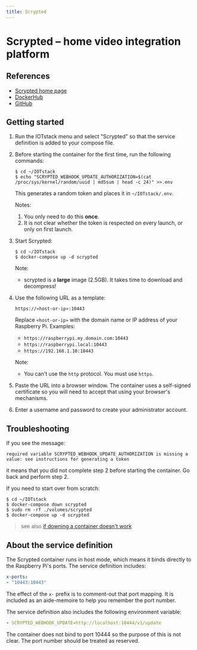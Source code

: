 ```yaml
---
title: Scrypted
---
```


# Scrypted – home video integration platform

## References

* [Scrypted home page](https://www.scrypted.app/?)
* [DockerHub](https://hub.docker.com/r/koush/scrypted)
* [GitHub](https://github.com/koush/scrypted#installation)

## Getting started

1. Run the IOTstack menu and select "Scrypted" so that the service definition is added to your compose file.
2. Before starting the container for the first time, run the following commands:

	``` console
	$ cd ~/IOTstack
	$ echo "SCRYPTED_WEBHOOK_UPDATE_AUTHORIZATION=$(cat /proc/sys/kernel/random/uuid | md5sum | head -c 24)" >>.env
	```

	This generates a random token and places it in `~/IOTstack/.env`.
	
	Notes:
	
	1. You only need to do this **once**.
	2. It is not clear whether the token is respected on every launch, or only on first launch.

3. Start Scrypted:

	``` console
	$ cd ~/IOTstack
	$ docker-compose up -d scrypted
	```
	
	Note:
	
	* scrypted is a **large** image (2.5GB). It takes time to download and decompress!

4. Use the following URL as a template:

	```
	https://«host-or-ip»:10443
	```
	
	Replace `«host-or-ip»` with the domain name or IP address of your Raspberry Pi. Examples:
	
	* `https://raspberrypi.my.domain.com:10443`
	* `https://raspberrypi.local:10443`
	* `https://192.168.1.10:10443`
	
	Note:
	
	* You can't use the `http` protocol. You must use `https`.

5. Paste the URL into a browser window. The container uses a self-signed certificate so you will need to accept that using your browser's mechanisms.
6. Enter a username and password to create your administrator account.


## Troubleshooting

If you see the message:

```
required variable SCRYPTED_WEBHOOK_UPDATE_AUTHORIZATION is missing a value: see instructions for generating a token
```

it means that you did not complete step 2 before starting the container. Go back and perform step 2.

If you need to start over from scratch:

``` console
$ cd ~/IOTstack
$ docker-compose down scrypted
$ sudo rm -rf ./volumes/scrypted
$ docker-compose up -d scrypted
```

> see also [if downing a container doesn't work](../Basic_setup/index.md/#downContainer)

## About the service definition

The Scrypted container runs in host mode, which means it binds directly to the Raspberry Pi's ports. The service definition includes:

``` yaml
x-ports:
- "10443:10443"
```

The effect of the `x-` prefix is to comment-out that port mapping. It is included as an aide-memoire to help you remember the port number.

The service definition also includes the following environment variable:

``` yaml
- SCRYPTED_WEBHOOK_UPDATE=http://localhost:10444/v1/update
```

The container does not bind to port 10444 so the purpose of this is not clear. The port number should be treated as reserved. 
